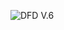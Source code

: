    

![DFD V.6](https://cloud.githubusercontent.com/assets/21317643/19257924/3b8f50ac-8f39-11e6-89b4-efa930a86bfa.JPG)
